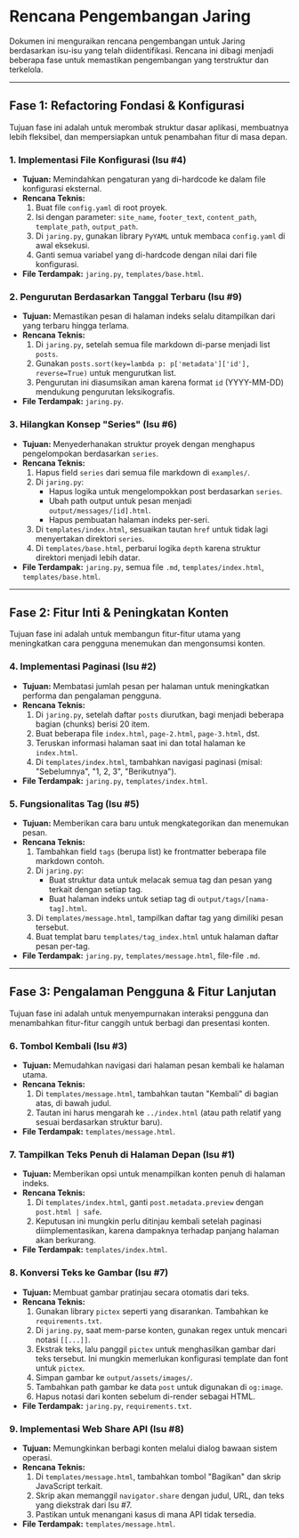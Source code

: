 # Rencana Pengembangan Jaring

Dokumen ini menguraikan rencana pengembangan untuk Jaring berdasarkan isu-isu yang telah diidentifikasi. Rencana ini dibagi menjadi beberapa fase untuk memastikan pengembangan yang terstruktur dan terkelola.

---

## Fase 1: Refactoring Fondasi & Konfigurasi

Tujuan fase ini adalah untuk merombak struktur dasar aplikasi, membuatnya lebih fleksibel, dan mempersiapkan untuk penambahan fitur di masa depan.

### 1. Implementasi File Konfigurasi (Isu #4)

- **Tujuan:** Memindahkan pengaturan yang di-hardcode ke dalam file konfigurasi eksternal.
- **Rencana Teknis:**
    1. Buat file `config.yaml` di root proyek.
    2. Isi dengan parameter: `site_name`, `footer_text`, `content_path`, `template_path`, `output_path`.
    3. Di `jaring.py`, gunakan library `PyYAML` untuk membaca `config.yaml` di awal eksekusi.
    4. Ganti semua variabel yang di-hardcode dengan nilai dari file konfigurasi.
- **File Terdampak:** `jaring.py`, `templates/base.html`.

### 2. Pengurutan Berdasarkan Tanggal Terbaru (Isu #9)

- **Tujuan:** Memastikan pesan di halaman indeks selalu ditampilkan dari yang terbaru hingga terlama.
- **Rencana Teknis:**
    1. Di `jaring.py`, setelah semua file markdown di-parse menjadi list `posts`.
    2. Gunakan `posts.sort(key=lambda p: p['metadata']['id'], reverse=True)` untuk mengurutkan list.
    3. Pengurutan ini diasumsikan aman karena format `id` (YYYY-MM-DD) mendukung pengurutan leksikografis.
- **File Terdampak:** `jaring.py`.

### 3. Hilangkan Konsep "Series" (Isu #6)

- **Tujuan:** Menyederhanakan struktur proyek dengan menghapus pengelompokan berdasarkan `series`.
- **Rencana Teknis:**
    1. Hapus field `series` dari semua file markdown di `examples/`.
    2. Di `jaring.py`:
        - Hapus logika untuk mengelompokkan post berdasarkan `series`.
        - Ubah path output untuk pesan menjadi `output/messages/[id].html`.
        - Hapus pembuatan halaman indeks per-seri.
    3. Di `templates/index.html`, sesuaikan tautan `href` untuk tidak lagi menyertakan direktori `series`.
    4. Di `templates/base.html`, perbarui logika `depth` karena struktur direktori menjadi lebih datar.
- **File Terdampak:** `jaring.py`, semua file `.md`, `templates/index.html`, `templates/base.html`.

---

## Fase 2: Fitur Inti & Peningkatan Konten

Tujuan fase ini adalah untuk membangun fitur-fitur utama yang meningkatkan cara pengguna menemukan dan mengonsumsi konten.

### 4. Implementasi Paginasi (Isu #2)

- **Tujuan:** Membatasi jumlah pesan per halaman untuk meningkatkan performa dan pengalaman pengguna.
- **Rencana Teknis:**
    1. Di `jaring.py`, setelah daftar `posts` diurutkan, bagi menjadi beberapa bagian (chunks) berisi 20 item.
    2. Buat beberapa file `index.html`, `page-2.html`, `page-3.html`, dst.
    3. Teruskan informasi halaman saat ini dan total halaman ke `index.html`.
    4. Di `templates/index.html`, tambahkan navigasi paginasi (misal: "Sebelumnya", "1, 2, 3", "Berikutnya").
- **File Terdampak:** `jaring.py`, `templates/index.html`.

### 5. Fungsionalitas Tag (Isu #5)

- **Tujuan:** Memberikan cara baru untuk mengkategorikan dan menemukan pesan.
- **Rencana Teknis:**
    1. Tambahkan field `tags` (berupa list) ke frontmatter beberapa file markdown contoh.
    2. Di `jaring.py`:
        - Buat struktur data untuk melacak semua tag dan pesan yang terkait dengan setiap tag.
        - Buat halaman indeks untuk setiap tag di `output/tags/[nama-tag].html`.
    3. Di `templates/message.html`, tampilkan daftar tag yang dimiliki pesan tersebut.
    4. Buat templat baru `templates/tag_index.html` untuk halaman daftar pesan per-tag.
- **File Terdampak:** `jaring.py`, `templates/message.html`, file-file `.md`.

---

## Fase 3: Pengalaman Pengguna & Fitur Lanjutan

Tujuan fase ini adalah untuk menyempurnakan interaksi pengguna dan menambahkan fitur-fitur canggih untuk berbagi dan presentasi konten.

### 6. Tombol Kembali (Isu #3)

- **Tujuan:** Memudahkan navigasi dari halaman pesan kembali ke halaman utama.
- **Rencana Teknis:**
    1. Di `templates/message.html`, tambahkan tautan "Kembali" di bagian atas, di bawah judul.
    2. Tautan ini harus mengarah ke `../index.html` (atau path relatif yang sesuai berdasarkan struktur baru).
- **File Terdampak:** `templates/message.html`.

### 7. Tampilkan Teks Penuh di Halaman Depan (Isu #1)

- **Tujuan:** Memberikan opsi untuk menampilkan konten penuh di halaman indeks.
- **Rencana Teknis:**
    1. Di `templates/index.html`, ganti `post.metadata.preview` dengan `post.html | safe`.
    2. Keputusan ini mungkin perlu ditinjau kembali setelah paginasi diimplementasikan, karena dampaknya terhadap panjang halaman akan berkurang.
- **File Terdampak:** `templates/index.html`.

### 8. Konversi Teks ke Gambar (Isu #7)

- **Tujuan:** Membuat gambar pratinjau secara otomatis dari teks.
- **Rencana Teknis:**
    1. Gunakan library `pictex` seperti yang disarankan. Tambahkan ke `requirements.txt`.
    2. Di `jaring.py`, saat mem-parse konten, gunakan regex untuk mencari notasi `[[...]]`.
    3. Ekstrak teks, lalu panggil `pictex` untuk menghasilkan gambar dari teks tersebut. Ini mungkin memerlukan konfigurasi template dan font untuk `pictex`.
    4. Simpan gambar ke `output/assets/images/`.
    5. Tambahkan path gambar ke data `post` untuk digunakan di `og:image`.
    6. Hapus notasi dari konten sebelum di-render sebagai HTML.
- **File Terdampak:** `jaring.py`, `requirements.txt`.

### 9. Implementasi Web Share API (Isu #8)

- **Tujuan:** Memungkinkan berbagi konten melalui dialog bawaan sistem operasi.
- **Rencana Teknis:**
    1. Di `templates/message.html`, tambahkan tombol "Bagikan" dan skrip JavaScript terkait.
    2. Skrip akan memanggil `navigator.share` dengan judul, URL, dan teks yang diekstrak dari Isu #7.
    3. Pastikan untuk menangani kasus di mana API tidak tersedia.
- **File Terdampak:** `templates/message.html`.
